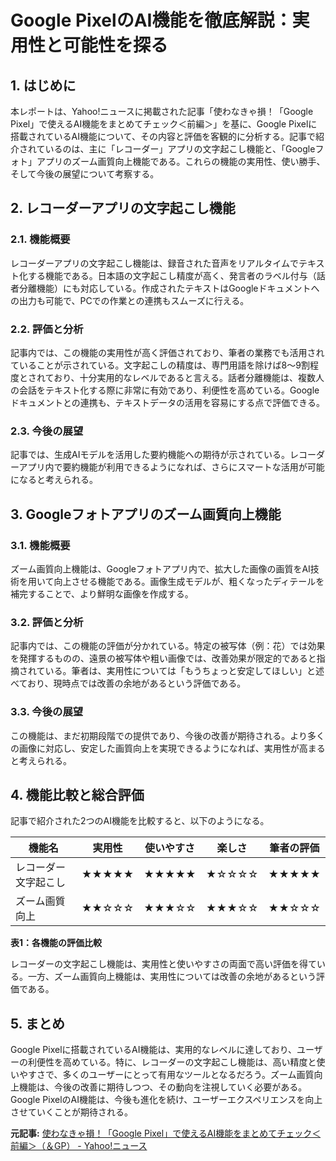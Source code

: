 # Google PixelのAI機能を徹底解説：実用性と可能性を探る

## 1. はじめに

本レポートは、Yahoo!ニュースに掲載された記事「使わなきゃ損！「Google Pixel」で使えるAI機能をまとめてチェック＜前編＞」を基に、Google Pixelに搭載されているAI機能について、その内容と評価を客観的に分析する。記事で紹介されているのは、主に「レコーダー」アプリの文字起こし機能と、「Googleフォト」アプリのズーム画質向上機能である。これらの機能の実用性、使い勝手、そして今後の展望について考察する。

## 2. レコーダーアプリの文字起こし機能

### 2.1. 機能概要

レコーダーアプリの文字起こし機能は、録音された音声をリアルタイムでテキスト化する機能である。日本語の文字起こし精度が高く、発言者のラベル付与（話者分離機能）にも対応している。作成されたテキストはGoogleドキュメントへの出力も可能で、PCでの作業との連携もスムーズに行える。

### 2.2. 評価と分析

記事内では、この機能の実用性が高く評価されており、筆者の業務でも活用されていることが示されている。文字起こしの精度は、専門用語を除けば8〜9割程度とされており、十分実用的なレベルであると言える。話者分離機能は、複数人の会話をテキスト化する際に非常に有効であり、利便性を高めている。Googleドキュメントとの連携も、テキストデータの活用を容易にする点で評価できる。

### 2.3. 今後の展望

記事では、生成AIモデルを活用した要約機能への期待が示されている。レコーダーアプリ内で要約機能が利用できるようになれば、さらにスマートな活用が可能になると考えられる。

## 3. Googleフォトアプリのズーム画質向上機能

### 3.1. 機能概要

ズーム画質向上機能は、Googleフォトアプリ内で、拡大した画像の画質をAI技術を用いて向上させる機能である。画像生成モデルが、粗くなったディテールを補完することで、より鮮明な画像を作成する。

### 3.2. 評価と分析

記事内では、この機能の評価が分かれている。特定の被写体（例：花）では効果を発揮するものの、遠景の被写体や粗い画像では、改善効果が限定的であると指摘されている。筆者は、実用性については「もうちょっと安定してほしい」と述べており、現時点では改善の余地があるという評価である。

### 3.3. 今後の展望

この機能は、まだ初期段階での提供であり、今後の改善が期待される。より多くの画像に対応し、安定した画質向上を実現できるようになれば、実用性が高まると考えられる。

## 4. 機能比較と総合評価

記事で紹介された2つのAI機能を比較すると、以下のようになる。

| 機能名 | 実用性 | 使いやすさ | 楽しさ | 筆者の評価 |
| ---------------------- | ------ | ---------- | ------ | ---------- |
| レコーダー文字起こし | ★★★★★ | ★★★★★ | ★☆☆☆☆ | ★★★★★ |
| ズーム画質向上 | ★★☆☆☆ | ★★★☆☆ | ★★★☆☆ | ★★☆☆☆ |

**表1：各機能の評価比較**

レコーダーの文字起こし機能は、実用性と使いやすさの両面で高い評価を得ている。一方、ズーム画質向上機能は、実用性については改善の余地があるという評価である。

## 5. まとめ

Google Pixelに搭載されているAI機能は、実用的なレベルに達しており、ユーザーの利便性を高めている。特に、レコーダーの文字起こし機能は、高い精度と使いやすさで、多くのユーザーにとって有用なツールとなるだろう。ズーム画質向上機能は、今後の改善に期待しつつ、その動向を注視していく必要がある。Google PixelのAI機能は、今後も進化を続け、ユーザーエクスペリエンスを向上させていくことが期待される。


**元記事:** [使わなきゃ損！「Google Pixel」で使えるAI機能をまとめてチェック＜前編＞（＆GP） - Yahoo!ニュース](https://news.yahoo.co.jp/articles/0115d40684451423bf8af9312bc5dca22d50a33e?page=4)